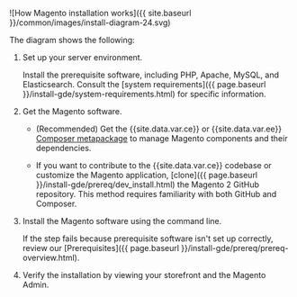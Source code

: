 ![How Magento installation works]({{ site.baseurl }}/common/images/install-diagram-24.svg)

The diagram shows the following:

1. Set up your server environment.

   Install the prerequisite software, including PHP, Apache, MySQL, and Elasticsearch. Consult the [system requirements]({{ page.baseurl }}/install-gde/system-requirements.html) for specific information.

1. Get the Magento software.

   *  (Recommended) Get the {{site.data.var.ce}} or {{site.data.var.ee}} [Composer metapackage]({{page.baseurl}}/install-gde/composer.html) to manage Magento components and their dependencies.

   *  If you want to contribute to the {{site.data.var.ce}} codebase or customize the Magento application, [clone]({{ page.baseurl }}/install-gde/prereq/dev_install.html) the Magento 2 GitHub repository. This method requires familiarity with both GitHub and Composer.

1. Install the Magento software using the command line.

   If the step fails because prerequisite software isn't set up correctly, review our [Prerequisites]({{ page.baseurl }}/install-gde/prereq/prereq-overview.html).

1. Verify the installation by viewing your storefront and the Magento Admin.

